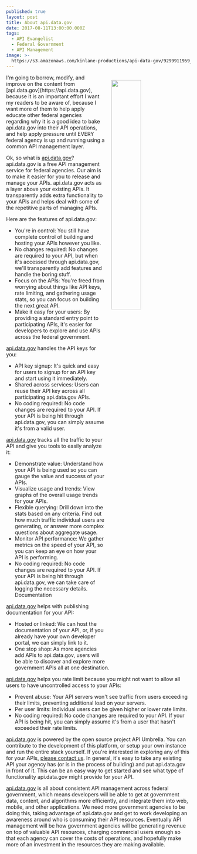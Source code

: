 ```yaml
---
published: true
layout: post
title: About api.data.gov
date: 2017-08-11T13:00:00.000Z
tags:
  - API Evangelist
  - Federal Government
  - API Management
image: >-
  https://s3.amazonaws.com/kinlane-productions/api-data-gov/9299911959_bdc195fb56_o.png
---
```

<p><a href="https://api.data.gov/about/"><img src="https://s3.amazonaws.com/kinlane-productions/api-data-gov/9299911959_bdc195fb56_o.png" align="right" width="40%" style="padding: 15px;" /></a></p>I'm going to borrow, modify, and improve on the content from [api.data.gov](https://api.data.gov), because it is an important effort I want my readers to be aware of, because I want more of them to help apply educate other federal agencies regarding why it is a good idea to bake api.data.gov into their API operations, and help apply pressure until EVERY federal agency is up and running using a common API management layer.

Ok, so what is [api.data.gov](https://api.data.gov)? api.data.gov is a free API management service for federal agencies. Our aim is to make it easier for you to release and manage your APIs. api.data.gov acts as a layer above your existing APIs. It transparently adds extra functionality to your APIs and helps deal with some of the repetitive parts of managing APIs.

Here are the features of api.data.gov:

- You're in control: You still have complete control of building and hosting your APIs however you like.
- No changes required: No changes are required to your API, but when it's accessed through api.data.gov, we'll transparently add features and handle the boring stuff.
- Focus on the APIs: You're freed from worrying about things like API keys, rate limiting, and gathering usage stats, so you can focus on building the next great API.
- Make it easy for your users: By providing a standard entry point to participating APIs, it's easier for developers to explore and use APIs across the federal government.

[api.data.gov](https://api.data.gov) handles the API keys for you:

- API key signup: It's quick and easy for users to signup for an API key and start using it immediately.
- Shared across services: Users can reuse their API key across all participating api.data.gov APIs.
- No coding required: No code changes are required to your API. If your API is being hit through api.data.gov, you can simply assume it's from a valid user.

[api.data.gov](https://api.data.gov) tracks all the traffic to your API and give you tools to easily analyze it:

- Demonstrate value: Understand how your API is being used so you can gauge the value and success of your APIs.
- Visualize usage and trends: View graphs of the overall usage trends for your APIs.
- Flexible querying: Drill down into the stats based on any criteria. Find out how much traffic individual users are generating, or answer more complex questions about aggregate usage.
- Monitor API performance: We gather metrics on the speed of your API, so you can keep an eye on how your API is performing.
- No coding required: No code changes are required to your API. If your API is being hit through api.data.gov, we can take care of logging the necessary details.
Documentation

[api.data.gov](https://api.data.gov) helps with publishing documentation for your API:

- Hosted or linked: We can host the documentation of your API, or, if you already have your own developer portal, we can simply link to it.
- One stop shop: As more agencies add APIs to api.data.gov, users will be able to discover and explore more government APIs all at one destination.

[api.data.gov](https://api.data.gov) helps you rate limit because you might not want to allow all users to have uncontrolled access to your APIs:

- Prevent abuse: Your API servers won't see traffic from users exceeding their limits, preventing additional load on your servers.
- Per user limits: Individual users can be given higher or lower rate limits.
- No coding required: No code changes are required to your API. If your API is being hit, you can simply assume it's from a user that hasn't exceeded their rate limits.

[api.data.gov](https://api.data.gov) is powered by the open source project API Umbrella. You can contribute to the development of this platform, or setup your own instance and run the entire stack yourself. If you're interested in exploring any of this for your APIs, [please contact us](https://api.data.gov/contact/#apidatagov-service-contact). In general, it's easy to take any existing API your agency has (or is in the process of building) and put api.data.gov in front of it. This can be an easy way to get started and see what type of functionality api.data.gov might provide for your API.

[api.data.gov](https://api.data.gov) is all about consistent API management across federal government, which means developers will be able to get at government data, content, and algorithms more efficiently, and integrate them into web, mobile, and other applications. We need more government agencies to be doing this, taking advantage of api.data.gov and get to work developing an awareness around who is consuming their API resources. Eventually API management will be how government agencies will be generating revenue on top  of valuable API resources, charging commercial users enough so that each agency can cover the costs of operations, and hopefully make more of an investment in the resources they are making available.
